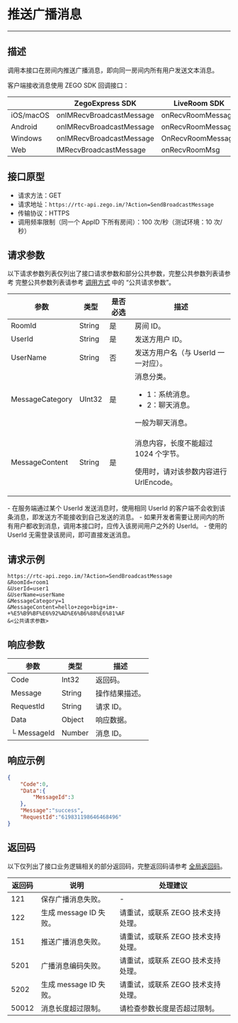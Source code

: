 # 推送广播消息

---

## 描述

调用本接口在房间内推送广播消息，即向同一房间内所有用户发送文本消息。


客户端接收消息使用 ZEGO SDK 回调接口：

| |ZegoExpress SDK|LiveRoom SDK|
|-|-|-|
|iOS/macOS| onIMRecvBroadcastMessage | onRecvRoomMessage | 
|Android| onIMRecvBroadcastMessage | onRecvRoomMessage | 
|Windows| onIMRecvBroadcastMessage | OnRecvRoomMessage | 
|Web| IMRecvBroadcastMessage | onRecvRoomMsg | 


## 接口原型

- 请求方法：GET
- 请求地址：`https://rtc-api.zego.im/?Action=SendBroadcastMessage`
- 传输协议：HTTPS
- 调用频率限制（同一个 AppID 下所有房间）：100 次/秒（测试环境：10 次/秒）



## 请求参数

以下请求参数列表仅列出了接口请求参数和部分公共参数，完整公共参数列表请参考 完整公共参数列表请参考 [调用方式](/real-time-voice-server/api-reference/accessing-server-apis#公共请求参数) 中的 “公共请求参数”。


<table>

<thead>
  <tr>
    <th>参数</th>
    <th>类型</th>
    <th>是否必选</th>
    <th>描述</th>
  </tr>
</thead>
<tbody>
  <tr>
    <td>RoomId</td>
    <td>String</td>
    <td>是</td>
    <td>房间 ID。</td>
  </tr>
  <tr>
    <td>UserId</td>
    <td>String</td>
    <td>是</td>
    <td>发送方用户 ID。</td>
  </tr>
  <tr>
    <td>UserName</td>
    <td>String</td>
    <td>否</td>
    <td>发送方用户名（与 UserId 一一对应）。</td>
  </tr>
  <tr>
    <td>MessageCategory</td>
    <td>UInt32</td>
    <td>是</td>
    <td>消息分类。<ul><li>1：系统消息。</li><li>2：聊天消息。</li></ul>一般为聊天消息。</td>
  </tr>
  <tr>
    <td>MessageContent</td>
    <td>String</td>
    <td>是</td>
    <td><p>消息内容，长度不能超过 1024 个字节。</p><p>使用时，请对该参数内容进行 UrlEncode。</p></td>
  </tr>
</tbody>
</table>

<Warning title="注意">
- 在服务端通过某个 UserId 发送消息时，使用相同 UserId 的客户端不会收到该条消息，即发送方不能接收到自己发送的消息。
- 如果开发者需要让房间内的所有用户都收到消息，调用本接口时，应传入该房间用户之外的 UserId。
- 使用的 UserId 无需登录该房间，即可直接发送消息。
</Warning>



## 请求示例

```
https://rtc-api.zego.im/?Action=SendBroadcastMessage
&RoomId=room1
&UserId=user1
&UserName=userName
&MessageCategory=1
&MessageContent=hello+zego+big+im+-+%E5%B9%BF%E6%92%AD%E6%B6%88%E6%81%AF
&<公共请求参数>
```

## 响应参数


<table>

<thead>
  <tr>
    <th>参数</th>
    <th>类型</th>
    <th>描述</th>
  </tr>
</thead>
<tbody>
  <tr>
    <td>Code</td>
    <td>Int32</td>
    <td>返回码。</td>
  </tr>
  <tr>
    <td>Message</td>
    <td>String</td>
    <td>操作结果描述。</td>
  </tr>
  <tr>
    <td>RequestId</td>
    <td>String</td>
    <td>请求 ID。</td>
  </tr>
  <tr>
    <td>Data</td>
    <td>Object</td>
    <td>响应数据。</td>
  </tr>
  <tr>
    <td>└ MessageId</td>
    <td>Number</td>
    <td>消息 ID。</td>
  </tr>
</tbody>
</table>


## 响应示例

```json
{
    "Code":0,
    "Data":{
        "MessageId":3
    },
    "Message":"success",
    "RequestId":"619831198646468496"
}
```

## 返回码

以下仅列出了接口业务逻辑相关的部分返回码，完整返回码请参考 [全局返回码](https://doc-zh.zego.im/)。

|返回码|说明| 处理建议 |
|-----|----|----|
| 121 | 保存广播消息失败。 |-|
| 122 | 生成 message ID 失败。 | 请重试，或联系 ZEGO 技术支持处理。 |
| 151 | 推送广播消息失败。 | 请重试，或联系 ZEGO 技术支持处理。|
| 5201 | 广播消息编码失败。 | 请重试，或联系 ZEGO 技术支持处理。|
| 5202 | 生成 message ID 失败。 | 请重试，或联系 ZEGO 技术支持处理。|
| 50012 | 消息长度超过限制。 | 请检查参数长度是否超过限制。|
